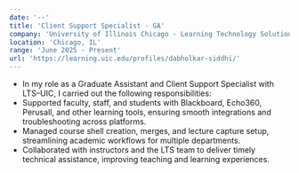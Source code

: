 ```yaml
---
date: '--'
title: 'Client Support Specialist - GA'
company: 'University of Illinois Chicago - Learning Technology Solutions'
location: 'Chicago, IL'
range: 'June 2025 - Present'
url: 'https://learning.uic.edu/profiles/dabholkar-siddhi/'
---
```


- In my role as a Graduate Assistant and Client Support Specialist with LTS–UIC, I carried out the following responsibilities:
- Supported faculty, staff, and students with Blackboard, Echo360, Perusall, and other learning tools, ensuring smooth integrations and troubleshooting across platforms.  
- Managed course shell creation, merges, and lecture capture setup, streamlining academic workflows for multiple departments.  
- Collaborated with instructors and the LTS team to deliver timely technical assistance, improving teaching and learning experiences.  